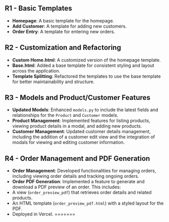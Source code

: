 ## R1 - Basic Templates

- **Homepage**: A basic template for the homepage.
- **Add Customer**: A template for adding new customers.
- **Order Entry**: A template for entering new orders.

## R2 - Customization and Refactoring

- **Custom Home.html**: A customized version of the homepage template.
- **Base.html**: Added a base template for consistent styling and layout across the application.
- **Template Splitting**: Refactored the templates to use the base template for better maintainability and structure.

## R3 - Models and Product/Customer Features

- **Updated Models**: Enhanced `models.py` to include the latest fields and relationships for the `Product` and `Customer` models.
- **Product Management**: Implemented features for listing products, viewing product details in a modal, and adding new products.
- **Customer Management**: Updated customer details management, including the addition of a customer edit view and the integration of modals for viewing and editing customer information.


## R4 - Order Management and PDF Generation

- **Order Management**: Developed functionalities for managing orders, including viewing order details and tracking ongoing orders.
- **Order PDF Generation**: Implemented a feature to generate and download a PDF preview of an order. This includes:
- A view (`order_preview_pdf`) that retrieves order details and related products.
- An HTML template (`order_preview_pdf.html`) with a styled layout for the PDF.
- Deployed in Vercel.
=======

